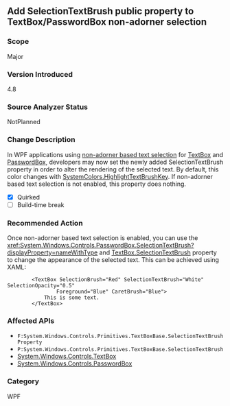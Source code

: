 ## Add SelectionTextBrush public property to TextBox/PasswordBox non-adorner selection

### Scope
Major

### Version Introduced
4.8

### Source Analyzer Status
NotPlanned

### Change Description
In WPF applications using [non-adorner based text selection](https://github.com/Microsoft/dotnet/blob/master/Documentation/compatibility/wpf-TextBox-PasswordBox-text-selection-does-not-follow-system-colors.md) for [TextBox](xref:System.Windows.Controls.TextBox) and [PasswordBox](xref:System.Windows.Controls.PasswordBox), developers may now set the newly added SelectionTextBrush property in order to alter the rendering of the selected text.  By default, this color changes with [SystemColors.HighlightTextBrushKey](xref:System.Windows.SystemColors.HighlightTextBrushKey).  If non-adorner based text selection is not enabled, this property does nothing.

- [x] Quirked
- [ ] Build-time break

### Recommended Action
Once non-adorner based text selection is enabled, you can use the <xref:System.Windows.Controls.PasswordBox.SelectionTextBrush?displayProperty=nameWithType> and [TextBox.SelectionTextBrush](xref:System.Windows.Controls.Primitives.TextBoxBase.SelectionTextBrush) property to change the appearance of the selected text. This can be achieved using XAML:


```xaml
        <TextBox SelectionBrush="Red" SelectionTextBrush="White"  SelectionOpacity="0.5"
                Foreground="Blue" CaretBrush="Blue">
            This is some text.
        </TextBox>
```


### Affected APIs
* `F:System.Windows.Controls.Primitives.TextBoxBase.SelectionTextBrushProperty`
* `P:System.Windows.Controls.Primitives.TextBoxBase.SelectionTextBrush`
* [System.Windows.Controls.TextBox](xref:System.Windows.Controls.TextBox) 
* [System.Windows.Controls.PasswordBox](xref:System.Windows.Controls.PasswordBox) 

### Category
WPF

<!--
    ### Original Bug
        433560
        488213
        503411
        614397
-->
